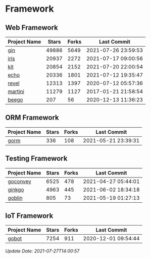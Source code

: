 # Framework

## Web Framework
| Project Name | Stars | Forks | Last Commit |
| ------------ | ----- | ----- | ----------- |
| [gin](https://github.com/gin-gonic/gin) | 49886 | 5649 | 2021-07-26 23:59:53 |
| [iris](https://github.com/kataras/iris) | 20937 | 2272 | 2021-07-17 09:00:56 |
| [kit](https://github.com/go-kit/kit) | 20854 | 2152 | 2021-07-20 22:00:54 |
| [echo](https://github.com/labstack/echo) | 20336 | 1801 | 2021-07-12 19:35:47 |
| [revel](https://github.com/revel/revel) | 12313 | 1397 | 2020-07-12 05:57:36 |
| [martini](https://github.com/go-martini/martini) | 11279 | 1127 | 2017-01-21 21:58:54 |
| [beego](https://github.com/astaxie/beego) | 207 | 56 | 2020-12-13 11:36:23 |

## ORM Framework
| Project Name | Stars | Forks | Last Commit |
| ------------ | ----- | ----- | ----------- |
| [gorm](https://github.com/jinzhu/gorm) | 336 | 108 | 2021-05-21 23:39:31 |

## Testing Framework
| Project Name | Stars | Forks | Last Commit |
| ------------ | ----- | ----- | ----------- |
| [goconvey](https://github.com/smartystreets/goconvey) | 6525 | 478 | 2021-04-27 05:44:01 |
| [ginkgo](https://github.com/onsi/ginkgo) | 4963 | 445 | 2021-06-02 18:34:18 |
| [goblin](https://github.com/franela/goblin) | 805 | 73 | 2021-05-19 01:27:13 |

## IoT Framework
| Project Name | Stars | Forks | Last Commit |
| ------------ | ----- | ----- | ----------- |
| [gobot](https://github.com/hybridgroup/gobot) | 7254 | 911 | 2020-12-01 09:54:44 |

*Update Date: 2021-07-27T14:00:57*